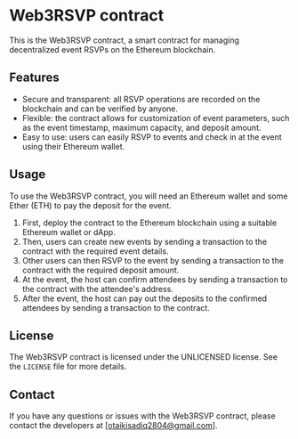 # Web3RSVP contract

This is the Web3RSVP contract, a smart contract for managing decentralized event RSVPs on the Ethereum blockchain.

## Features

- Secure and transparent: all RSVP operations are recorded on the blockchain and can be verified by anyone.
- Flexible: the contract allows for customization of event parameters, such as the event timestamp, maximum capacity, and deposit amount.
- Easy to use: users can easily RSVP to events and check in at the event using their Ethereum wallet.

## Usage

To use the Web3RSVP contract, you will need an Ethereum wallet and some Ether (ETH) to pay the deposit for the event.

1. First, deploy the contract to the Ethereum blockchain using a suitable Ethereum wallet or dApp.
2. Then, users can create new events by sending a transaction to the contract with the required event details.
3. Other users can then RSVP to the event by sending a transaction to the contract with the required deposit amount.
4. At the event, the host can confirm attendees by sending a transaction to the contract with the attendee's address.
5. After the event, the host can pay out the deposits to the confirmed attendees by sending a transaction to the contract.

## License

The Web3RSVP contract is licensed under the UNLICENSED license. See the `LICENSE` file for more details.

## Contact

If you have any questions or issues with the Web3RSVP contract, please contact the developers at [otaikisadiq2804@gmail.com].

